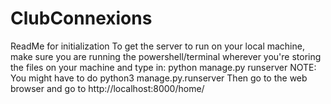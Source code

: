 # ClubConnexions
ReadMe for initialization
To get the server to run on your local machine, make sure you are running the powershell/terminal wherever you're storing the files on your machine and type in:
python manage.py runserver
NOTE: You might have to do python3 manage.py.runserver
Then go to the web browser and go to http://localhost:8000/home/ 
